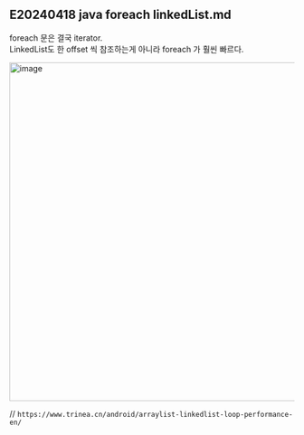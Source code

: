 ## E20240418 java foreach linkedList.md

foreach 문은 결국 iterator.     
LinkedList도 한 offset 씩 참조하는게 아니라 foreach 가 훨씬 빠르다.

<img width="599" alt="image" src="https://github.com/ecsimsw/daily-note-public/assets/46060746/38b59292-11c5-49b6-a8f7-d888856f87d5">


// `https://www.trinea.cn/android/arraylist-linkedlist-loop-performance-en/`
